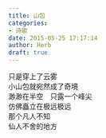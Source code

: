 ```yaml
---  
title: 山包  
categories:  
- 诗歌  
date: 2015-05-25 17:17:14  
author: Herb  
draft: true
---  
```

只是穿上了云雾  
小山包就宛然成了奇境  
渺渺在半空　只露一个峰尖  
仿佛矗立在极远极远  
那个凡人不知  
仙人不舍的地方